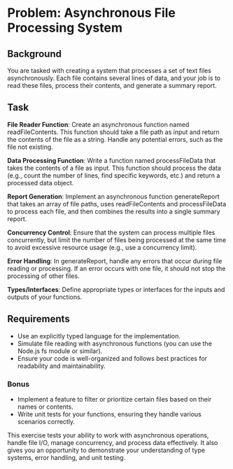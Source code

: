 # Problem: Asynchronous File Processing System

## Background

You are tasked with creating a system that processes a set of text files asynchronously. Each file contains several lines of data, and your job is to read these files, process their contents, and generate a summary report.

## Task

**File Reader Function**: Create an asynchronous function named readFileContents. This function should take a file path as input and return the contents of the file as a string. Handle any potential errors, such as the file not existing.

**Data Processing Function**: Write a function named processFileData that takes the contents of a file as input. This function should process the data (e.g., count the number of lines, find specific keywords, etc.) and return a processed data object.

**Report Generation**: Implement an asynchronous function generateReport that takes an array of file paths, uses readFileContents and processFileData to process each file, and then combines the results into a single summary report.

**Concurrency Control**: Ensure that the system can process multiple files concurrently, but limit the number of files being processed at the same time to avoid excessive resource usage (e.g., use a concurrency limit).

**Error Handling**: In generateReport, handle any errors that occur during file reading or processing. If an error occurs with one file, it should not stop the processing of other files.

**Types/Interfaces**: Define appropriate types or interfaces for the inputs and outputs of your functions.

## Requirements

- Use an explicitly typed language for the implementation.
- Simulate file reading with asynchronous functions (you can use the Node.js fs module or similar).
- Ensure your code is well-organized and follows best practices for readability and maintainability.

### Bonus

- Implement a feature to filter or prioritize certain files based on their names or contents.
- Write unit tests for your functions, ensuring they handle various scenarios correctly.

This exercise tests your ability to work with asynchronous operations, handle file I/O, manage concurrency, and process data effectively. It also gives you an opportunity to demonstrate your understanding of type systems, error handling, and unit testing.
